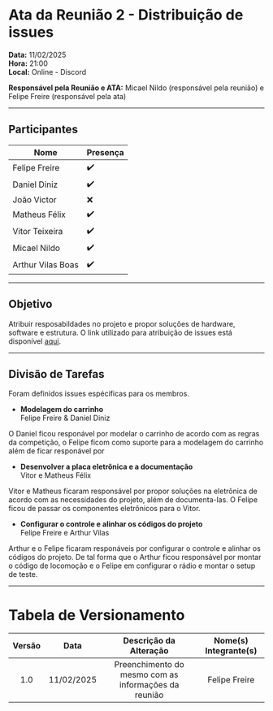 # Ata da Reunião 2 - Distribuição de issues

**Data:** 11/02/2025  
**Hora:** 21:00  
**Local:** Online - Discord  

**Responsável pela Reunião e ATA:** Micael Nildo (responsável pela reunião) e Felipe Freire (responsável pela ata)

---

## Participantes

| Nome            | Presença |
|-----------------|----------|
| Felipe Freire     | ✔️    |
| Daniel Diniz      | ✔️    |
| João Victor       | ❌    |
| Matheus Félix     | ✔️    |
| Vitor Teixeira    | ✔️    |
| Micael Nildo      | ✔️    |
| Arthur Vilas Boas | ✔️    |

---
## Objetivo

Atribuir resposabildades no projeto e propor soluções de hardware, software e estrutura. O link utilizado para atribuição de issues está disponível [aqui](https://docs.google.com/spreadsheets/d/135mzD1ZBbD6M-8duQVhTYMZb_10_hOWJFWDvoCnPvOk/edit?gid=117011966#gid=117011966).

---
## Divisão de Tarefas

Foram definidos issues espécificas para os membros.

- **Modelagem do carrinho**  
  Felipe Freire & Daniel Diniz

 O Daniel ficou responável por modelar o carrinho de acordo com as regras da competição, o Felipe ficom como suporte para a modelagem do carrinho além de ficar responável por 

- **Desenvolver a placa eletrônica e a documentação**  
  Vitor e Matheus Félix

Vitor e Matheus ficaram responsável por propor soluções na eletrônica de acordo com as necessidades do projeto, além de documenta-las. O Felipe ficou de passar os componentes eletrônicos para o Vitor.

- **Configurar o controle e alinhar os códigos do projeto**  
  Felipe Freire e Arthur Vilas

Arthur e o Felipe ficaram responáveis por configurar o controle e alinhar os códigos do projeto. De tal forma que o Arthur ficou responsável por montar o código de locomoção e o Felipe em configurar o rádio e montar o setup de teste.

---
# Tabela de Versionamento 

| Versão | Data | Descrição da Alteração | Nome(s) Integrante(s) |
| :----: | :--: | :--------------------: | :-------------------: |
| 1.0 | 11/02/2025 | Preenchimento do mesmo com as informações da reunião | Felipe Freire |
